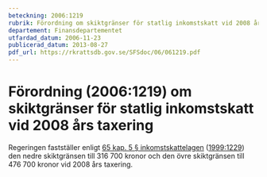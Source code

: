 ```yaml
---
beteckning: 2006:1219
rubrik: Förordning om skiktgränser för statlig inkomstskatt vid 2008 års taxering
departement: Finansdepartementet
utfardad_datum: 2006-11-23
publicerad_datum: 2013-08-27
pdf_url: https://rkrattsdb.gov.se/SFSdoc/06/061219.pdf
---
```


# Förordning (2006:1219) om skiktgränser för statlig inkomstskatt vid 2008 års taxering

Regeringen fastställer enligt [65 kap. 5 § inkomstskattelagen](https://selex.se/eli/sfs/1999/1229#kap65.5) ([1999:1229](https://selex.se/eli/sfs/1999/1229)) den nedre skiktgränsen till 316 700 kronor och den övre skiktgränsen till 476 700 kronor vid 2008 års taxering.